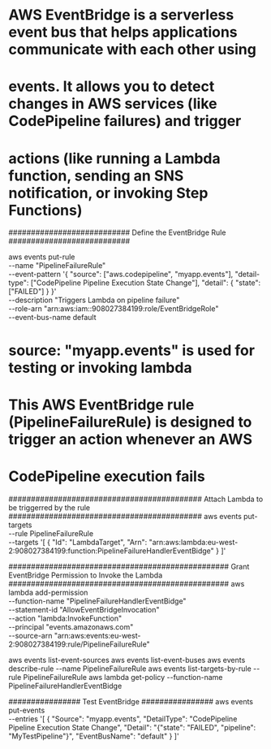 
# AWS EventBridge is a serverless event bus that helps applications communicate with each other using 
# events. It allows you to detect changes in AWS services (like CodePipeline failures) and trigger 
# actions (like running a Lambda function, sending an SNS notification, or invoking Step Functions)

###########################
Define the EventBridge Rule
###########################

aws events put-rule \
    --name "PipelineFailureRule" \
    --event-pattern '{
        "source": ["aws.codepipeline", "myapp.events"],
        "detail-type": ["CodePipeline Pipeline Execution State Change"],
        "detail": {
            "state": ["FAILED"]
        }
    }' \
    --description "Triggers Lambda on pipeline failure" \
    --role-arn "arn:aws:iam::908027384199:role/EventBridgeRole" \
    --event-bus-name default
# source: "myapp.events" is used for testing or invoking lambda
# This AWS EventBridge rule (PipelineFailureRule) is designed to trigger an action whenever an AWS 
# CodePipeline execution fails

###########################################
Attach Lambda to be triggerred by the rule
###########################################
aws events put-targets \
    --rule PipelineFailureRule \
    --targets '[
        {
            "Id": "LambdaTarget",
            "Arn": "arn:aws:lambda:eu-west-2:908027384199:function:PipelineFailureHandlerEventBidge"
        }
    ]'

#################################################
Grant EventBridge Permission to Invoke the Lambda
#################################################
aws lambda add-permission \
    --function-name "PipelineFailureHandlerEventBidge" \
    --statement-id "AllowEventBridgeInvocation" \
    --action "lambda:InvokeFunction" \
    --principal "events.amazonaws.com" \
    --source-arn "arn:aws:events:eu-west-2:908027384199:rule/PipelineFailureRule"

aws events list-event-sources
aws events list-event-buses
aws events describe-rule --name PipelineFailureRule
aws events list-targets-by-rule --rule PipelineFailureRule
aws lambda get-policy --function-name PipelineFailureHandlerEventBidge

################
Test EventBridge
################
aws events put-events \
  --entries '[
    {
      "Source": "myapp.events",
      "DetailType": "CodePipeline Pipeline Execution State Change",
      "Detail": "{\"state\": \"FAILED\", \"pipeline\": \"MyTestPipeline\"}",
      "EventBusName": "default"
    }
  ]'


